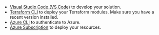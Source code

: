 - [Visual Studio Code (VS Code)](https://code.visualstudio.com/docs/setup/setup-overview) to develop your solution.
- [Terraform CLI](https://developer.hashicorp.com/terraform/install) to deploy your Terraform modules. Make sure you have a recent version installed.
- [Azure CLI](https://learn.microsoft.com/en-us/cli/azure/install-azure-cli) to authenticate to Azure.
- [Azure Subscription](https://learn.microsoft.com/en-us/azure/cloud-adoption-framework/ready/considerations/fundamental-concepts) to deploy your resources.
